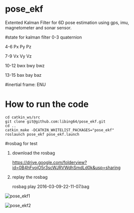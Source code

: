 # pose_ekf
Extented Kalman Filter for 6D pose estimation using gps, imu, magnetometer and sonar sensor.

#state for kalman filter
0-3 quaternion

4-6 Px Py Pz

7-9 Vx Vy Vz

10-12 bwx bwy bwz

13-15 bax bay baz 

#inertial frame: ENU

# How to run the code
    cd catkin_ws/src
    git clone git@github.com:libing64/pose_ekf.git
    cd ..
    catkin_make -DCATKIN_WHITELIST_PACKAGES="pose_ekf"
    roslaunch pose_ekf pose_ekf.launch
#rosbag for test
1. download the rosbag

    https://drive.google.com/folderview?id=0B4hFvojO5r3scWJRVWdhSmdLd0k&usp=sharing
    
2. replay the rosbag

    rosbag play 2016-03-09-22-11-07.bag

![pose_ekf1](https://cloud.githubusercontent.com/assets/3192355/13659245/5f6d9e70-e6ba-11e5-8baa-edfb05460506.png)


![pose_ekf2](https://cloud.githubusercontent.com/assets/3192355/13659246/5f6e8b1e-e6ba-11e5-8cb1-f212e1b0b8dc.png)
